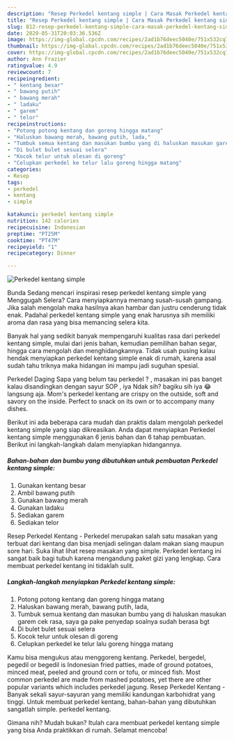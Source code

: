 ```yaml
---
description: "Resep Perkedel kentang simple | Cara Masak Perkedel kentang simple Yang Bisa Manjain Lidah"
title: "Resep Perkedel kentang simple | Cara Masak Perkedel kentang simple Yang Bisa Manjain Lidah"
slug: 812-resep-perkedel-kentang-simple-cara-masak-perkedel-kentang-simple-yang-bisa-manjain-lidah
date: 2020-05-31T20:03:36.536Z
image: https://img-global.cpcdn.com/recipes/2ad1b76deec5040e/751x532cq70/perkedel-kentang-simple-foto-resep-utama.jpg
thumbnail: https://img-global.cpcdn.com/recipes/2ad1b76deec5040e/751x532cq70/perkedel-kentang-simple-foto-resep-utama.jpg
cover: https://img-global.cpcdn.com/recipes/2ad1b76deec5040e/751x532cq70/perkedel-kentang-simple-foto-resep-utama.jpg
author: Ann Frazier
ratingvalue: 4.9
reviewcount: 7
recipeingredient:
- " kentang besar"
- " bawang putih"
- " bawang merah"
- " ladaku"
- " garem"
- " telor"
recipeinstructions:
- "Potong potong kentang dan goreng hingga matang"
- "Haluskan bawang merah, bawang putih, lada,"
- "Tumbuk semua kentang dan masukan bumbu yang di haluskan masukan garem cek rasa, saya ga pake penyedap soalnya sudah berasa bgt"
- "Di bulet bulet sesuai selera"
- "Kocok telur untuk olesan di goreng"
- "Celupkan perkedel ke telur lalu goreng hingga matang"
categories:
- Resep
tags:
- perkedel
- kentang
- simple

katakunci: perkedel kentang simple 
nutrition: 142 calories
recipecuisine: Indonesian
preptime: "PT25M"
cooktime: "PT47M"
recipeyield: "1"
recipecategory: Dinner

---
```



![Perkedel kentang simple](https://img-global.cpcdn.com/recipes/2ad1b76deec5040e/751x532cq70/perkedel-kentang-simple-foto-resep-utama.jpg)

Bunda Sedang mencari inspirasi resep perkedel kentang simple yang Menggugah Selera? Cara menyiapkannya memang susah-susah gampang. Jika salah mengolah maka hasilnya akan hambar dan justru cenderung tidak enak. Padahal perkedel kentang simple yang enak harusnya sih memiliki aroma dan rasa yang bisa memancing selera kita.

Banyak hal yang sedikit banyak mempengaruhi kualitas rasa dari perkedel kentang simple, mulai dari jenis bahan, kemudian pemilihan bahan segar, hingga cara mengolah dan menghidangkannya. Tidak usah pusing kalau hendak menyiapkan perkedel kentang simple enak di rumah, karena asal sudah tahu triknya maka hidangan ini mampu jadi suguhan spesial.

Perkedel Daging Sapa yang belum tau perkedel ? , masakan ini pas banget kalau disandingkan dengan sayur SOP , iya Ndak sih? bagiku sih iya 😂 langsung aja. Mom&#39;s perkedel kentang are crispy on the outside, soft and savory on the inside. Perfect to snack on its own or to accompany many dishes.


Berikut ini ada beberapa cara mudah dan praktis dalam mengolah perkedel kentang simple yang siap dikreasikan. Anda dapat menyiapkan Perkedel kentang simple menggunakan 6 jenis bahan dan 6 tahap pembuatan. Berikut ini langkah-langkah dalam menyiapkan hidangannya.

<!--inarticleads1-->

##### Bahan-bahan dan bumbu yang dibutuhkan untuk pembuatan Perkedel kentang simple:

1. Gunakan  kentang besar
1. Ambil  bawang putih
1. Gunakan  bawang merah
1. Gunakan  ladaku
1. Sediakan  garem
1. Sediakan  telor


Resep Perkedel Kentang - Perkedel merupakan salah satu masakan yang terbuat dari kentang dan bisa menjadi selingan dalam makan siang maupun sore hari. Suka lihat lihat resep masakan yang simple. Perkedel kentang ini sangat baik bagi tubuh karena mengandung paket gizi yang lengkap. Cara membuat perkedel kentang ini tidaklah sulit. 

<!--inarticleads2-->

##### Langkah-langkah menyiapkan Perkedel kentang simple:

1. Potong potong kentang dan goreng hingga matang
1. Haluskan bawang merah, bawang putih, lada,
1. Tumbuk semua kentang dan masukan bumbu yang di haluskan masukan garem cek rasa, saya ga pake penyedap soalnya sudah berasa bgt
1. Di bulet bulet sesuai selera
1. Kocok telur untuk olesan di goreng
1. Celupkan perkedel ke telur lalu goreng hingga matang


Kamu bisa mengukus atau menggoreng kentang. Perkedel, bergedel, pegedil or begedil is Indonesian fried patties, made of ground potatoes, minced meat, peeled and ground corn or tofu, or minced fish. Most common perkedel are made from mashed potatoes, yet there are other popular variants which includes perkedel jagung. Resep Perkedel Kentang - Banyak sekali sayur-sayuran yang memiliki kandungan karbohidrat yang tinggi. Untuk membuat perkedel kentang, bahan-bahan yang dibutuhkan sangatlah simple. perkedel kentang. 

Gimana nih? Mudah bukan? Itulah cara membuat perkedel kentang simple yang bisa Anda praktikkan di rumah. Selamat mencoba!
